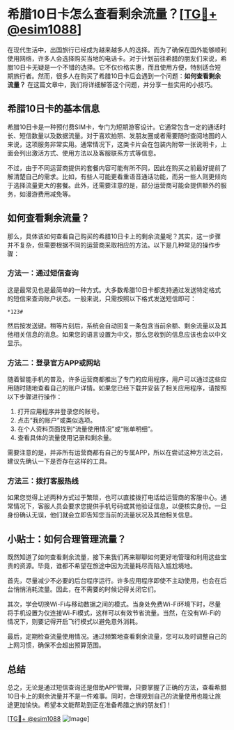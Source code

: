 # 希腊10日卡怎么查看剩余流量？[[TG💪+ @esim1088](https://t.me/s/esim1088)]

在现代生活中，出国旅行已经成为越来越多人的选择。而为了确保在国外能够顺利使用网络，许多人会选择购买当地的电话卡。对于计划前往希腊的朋友们来说，希腊10日卡无疑是一个不错的选择。它不仅价格实惠，而且使用方便，特别适合短期旅行者。然而，很多人在购买了希腊10日卡后会遇到一个问题：**如何查看剩余流量？** 在这篇文章中，我们将详细解答这个问题，并分享一些实用的小技巧。

## 希腊10日卡的基本信息

希腊10日卡是一种预付费SIM卡，专门为短期游客设计。它通常包含一定的通话时长、短信数量以及数据流量。对于喜欢拍照、发朋友圈或者需要随时查阅地图的人来说，这项服务非常实用。通常情况下，这类卡片会在包装内附带一张说明卡，上面会列出激活方式、使用方法以及客服联系方式等信息。

不过，由于不同运营商提供的套餐内容可能有所不同，因此在购买之前最好提前了解清楚自己的需求。比如，有些人可能更看重语音通话功能，而另一些人则更倾向于选择流量更大的套餐。此外，还需要注意的是，部分运营商可能会提供额外的服务，如漫游费用减免等。

## 如何查看剩余流量？

那么，具体该如何查看自己购买的希腊10日卡上的剩余流量呢？其实，这一步骤并不复杂，但需要根据不同的运营商采取相应的方法。以下是几种常见的操作步骤：

### 方法一：通过短信查询

这是最常见也是最简单的一种方式。大多数希腊10日卡都支持通过发送特定格式的短信来查询账户状态。一般来说，只需按照以下格式发送短信即可：

```
*123#
```

然后按发送键。稍等片刻后，系统会自动回复一条包含当前余额、剩余流量以及其他相关信息的消息。如果您的语言设置为中文，那么您收到的信息应该也会以中文显示。

### 方法二：登录官方APP或网站

随着智能手机的普及，许多运营商都推出了专门的应用程序，用户可以通过这些应用随时随地查看自己的账户详情。如果您已经下载并安装了相关应用程序，请按照以下步骤进行操作：

1. 打开应用程序并登录您的账号。
2. 点击“我的账户”或类似选项。
3. 在个人资料页面找到“流量使用情况”或“账单明细”。
4. 查看具体的流量使用记录和剩余量。

需要注意的是，并非所有运营商都有自己的专属APP，所以在尝试这种方法之前，建议先确认一下是否存在这样的工具。

### 方法三：拨打客服热线

如果您觉得上述两种方式过于繁琐，也可以直接拨打电话给运营商的客服中心。通常情况下，客服人员会要求您提供手机号码或其他验证信息，以便核实身份。一旦身份确认无误，他们就会立即告知您当前的流量状况及其他相关信息。

## 小贴士：如何合理管理流量？

既然知道了如何查看剩余流量，接下来我们再来聊聊如何更好地管理和利用这些宝贵的资源。毕竟，谁都不希望在旅途中因为流量耗尽而陷入尴尬境地。

首先，尽量减少不必要的后台程序运行。许多应用程序即使不主动使用，也会在后台悄悄消耗流量。因此，在不需要的时候记得关闭它们。

其次，学会切换Wi-Fi与移动数据之间的模式。当身处免费Wi-Fi环境下时，尽量将手机设置为仅连接Wi-Fi模式，这样可以有效节省流量。当然，在没有Wi-Fi的情况下，则要记得开启飞行模式以避免意外消耗。

最后，定期检查流量使用情况。通过频繁地查看剩余流量，您可以及时调整自己的上网习惯，确保不会超出预算范围。

## 总结

总之，无论是通过短信查询还是借助APP管理，只要掌握了正确的方法，查看希腊10日卡上的剩余流量并不是一件难事。同时，合理规划自己的流量使用也能让旅途更加愉快。希望本文能帮助到正在准备希腊之旅的朋友们！

[[TG💪+ @esim1088](https://t.me/s/esim1088) ![Image](https://i.postimg.cc/4NQfJmqS/Snipaste-2025-05-13-00-14-12.png)]